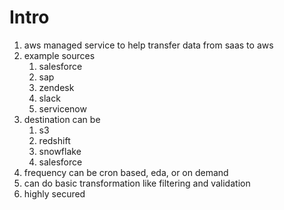 # Intro
1. aws managed service to help transfer data from saas to aws
1. example sources
    1. salesforce
    1. sap
    1. zendesk
    1. slack
    1. servicenow
1. destination can be
    1. s3
    1. redshift
    1. snowflake
    1. salesforce
1. frequency can be cron based, eda, or on demand
1. can do basic transformation like filtering and validation
1. highly secured
